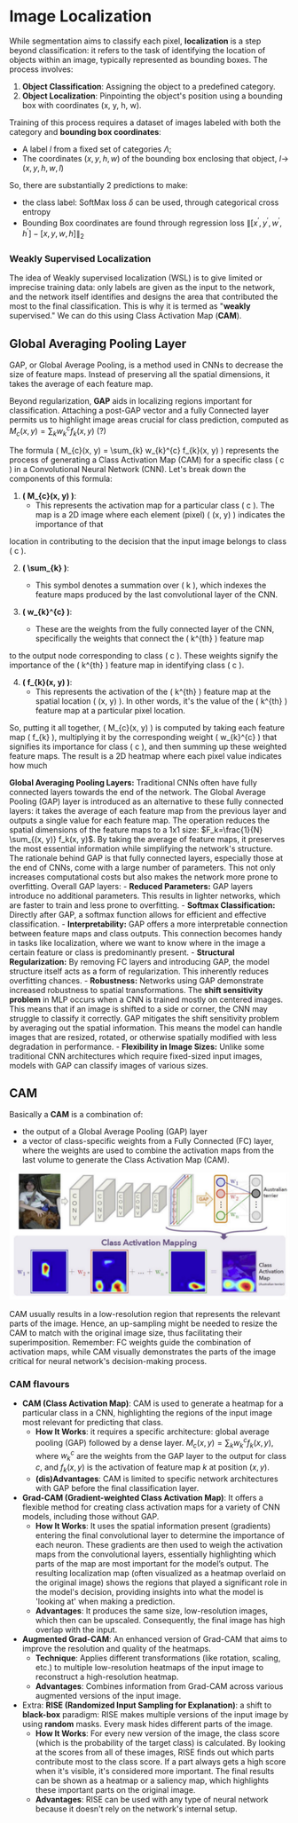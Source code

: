 
# Image Localization

While segmentation aims to classify each pixel, **localization** is a step beyond classification: it refers to the task of identifying the location of objects within an image, typically represented as bounding boxes. The process involves:

1. **Object Classification**: Assigning the object to a predefined category.
2. **Object Localization**: Pinpointing the object's position using a bounding box with coordinates (x, y, h, w).

Training of this process requires a dataset of images labeled with both the category and **bounding box coordinates**:

- A label $l$ from a fixed set of categories $\Lambda$;
- The coordinates $(x, y, h, w)$ of the bounding box enclosing that object, $I \rightarrow$ $(x, y, h, w, l)$

So, there are substantially 2 predictions to make:

- the class label: SoftMax loss $\delta$ can be used, through categorical cross entropy
- Bounding Box coordinates are found through regression loss $\left\|\left[x^{\prime}, y^{\prime}, w^{\prime}, h^{\prime}\right]-[x, y, w, h]\right\|_2$

### Weakly Supervised Localization

The idea of Weakly supervised localization (WSL) is to give limited or imprecise training data: only labels are given as the input to the network, and the network itself identifies and designs the area that contributed the most to the final classification. This is why it is termed as "**weakly** supervised."
We can do this using Class Activation Map (**CAM**).

## Global Averaging Pooling Layer

GAP, or Global Average Pooling, is a method used in CNNs to decrease the size of feature maps. Instead of preserving all the spatial dimensions, it takes the average of each feature map. 

Beyond regularization, **GAP** aids in localizing regions important for classification. Attaching a post-GAP vector and a fully Connected layer permits us to highlight image areas crucial for class prediction, computed as $M_{c}(x, y)=\sum_{k} w_{k}^{c} f_{k}(x, y)$ (?) 

The formula \( M_{c}(x, y) = \sum_{k} w_{k}^{c} f_{k}(x, y) \) represents the process of generating a Class Activation Map (CAM) for a specific class \( c \) in a Convolutional Neural Network (CNN). Let's break down the components of this formula:

1. **\( M_{c}(x, y) \)**: 
   - This represents the activation map for a particular class \( c \). The map is a 2D image where each element (pixel) \( (x, y) \) indicates the importance of that

location in contributing to the decision that the input image belongs to class \( c \).

2. **\( \sum_{k} \)**: 
   - This symbol denotes a summation over \( k \), which indexes the feature maps produced by the last convolutional layer of the CNN.

3. **\( w_{k}^{c} \)**: 
   - These are the weights from the fully connected layer of the CNN, specifically the weights that connect the \( k^{th} \) feature map

to the output node corresponding to class \( c \). These weights signify the importance of the \( k^{th} \) feature map in identifying class \( c \).

4. **\( f_{k}(x, y) \)**: 
   - This represents the activation of the \( k^{th} \) feature map at the spatial location \( (x, y) \). In other words, it's the value of the \( k^{th} \) feature map at a particular pixel location.

So, putting it all together, \( M_{c}(x, y) \) is computed by taking each feature map \( f_{k} \), multiplying it by the corresponding weight \( w_{k}^{c} \) that signifies its importance for class \( c \), and then summing up these weighted feature maps. The result is a 2D heatmap where each pixel value indicates how much


**Global Averaging Pooling Layers:** Traditional CNNs often have fully connected layers towards the end of the network. The Global Average Pooling (GAP) layer is introduced as an alternative to these fully connected layers: it takes the average of each feature map from the previous layer and outputs a single value for each feature map. The operation reduces the spatial dimensions of the feature maps to a 1x1 size: $F_k=\frac{1}{N} \sum_{(x, y)} f_k(x, y)$. By taking the average of feature maps, it preserves the most essential information while simplifying the network's structure. The rationale behind GAP is that fully connected layers, especially those at the end of CNNs, come with a large number of parameters. This not only increases computational costs but also makes the network more prone to overfitting. Overall GAP layers: 
	- **Reduced Parameters:** GAP layers introduce no additional parameters. This results in lighter networks, which are faster to train and less prone to overfitting.
	- **Softmax Classification:** Directly after GAP, a softmax function allows for efficient and effective classification.
	- **Interpretability:** GAP offers a more interpretable connection between feature maps and class outputs. This connection becomes handy in tasks like localization, where we want to know where in the image a certain feature or class is predominantly present.
	- **Structural Regularization:** By removing FC layers and introducing GAP, the model structure itself acts as a form of regularization. This inherently reduces overfitting chances.
	- **Robustness:** Networks using GAP demonstrate increased robustness to spatial transformations. The **shift sensitivity problem** in MLP occurs when a CNN is trained mostly on centered images. This means that if an image is shifted to a side or corner, the CNN may struggle to classify it correctly. GAP mitigates the shift sensitivity problem by averaging out the spatial information. This means the model can handle images that are resized, rotated, or otherwise spatially modified with less degradation in performance.
	- **Flexibility in Image Sizes:** Unlike some traditional CNN architectures which require fixed-sized input images, models with GAP can classify images of various sizes.

## CAM 

Basically a **CAM** is a combination of:

- the output of a Global Average Pooling (GAP) layer
- a vector of class-specific weights from a Fully Connected (FC) layer, where the weights are used to combine the activation maps from the last volume to generate the Class Activation Map (CAM).

![](images/f75c3d6be6e50db67a8b5b77adda4c17.png)

CAM usually results in a low-resolution region that represents the relevant parts of the image. Hence, an up-sampling might be needed to resize the CAM to match with the original image size, thus facilitating their superimposition.
Remember: FC weights guide the combination of activation maps, while CAM visually demonstrates the parts of the image critical for neural network's decision-making process.

### CAM flavours 

- **CAM (Class Activation Map)**: CAM is used to generate a heatmap for a particular class in a CNN, highlighting the regions of the input image most relevant for predicting that class.
	- **How It Works**: it requires a specific architecture: global average pooling (GAP) followed by a dense layer. $M_c(x, y)=\sum_k w_k^c f_k(x, y)$, where $w_k^c$ are the weights from the GAP layer to the output for class $c$, and $f_k(x, y)$ is the activation of feature map $k$ at position $(x, y)$.
	- **(dis)Advantages**: CAM is limited to specific network architectures with GAP before the final classification layer.
- **Grad-CAM (Gradient-weighted Class Activation Map)**: It offers a flexible method for creating class activation maps for a variety of CNN models, including those without GAP. 
	- **How It Works**: It uses the spatial information present (gradients) entering the final convolutional layer to determine the importance of each neuron. These gradients are then used to weigh the activation maps from the convolutional layers, essentially highlighting which parts of the map are most important for the model’s output. The resulting localization map (often visualized as a heatmap overlaid on the original image) shows the regions that played a significant role in the model's decision, providing insights into what the model is 'looking at' when making a prediction.
	- **Advantages**: It produces the same size, low-resolution images, which then can be upscaled. Consequently, the final image has high overlap with the input.
- **Augmented Grad-CAM**: An enhanced version of Grad-CAM that aims to improve the resolution and quality of the heatmaps.
    - **Technique**: Applies different transformations (like rotation, scaling, etc.) to multiple low-resolution heatmaps of the input image to reconstruct a high-resolution heatmap.
    - **Advantages**: Combines information from Grad-CAM across various augmented versions of the input image.
- Extra: **RISE (Randomized Input Sampling for Explanation)**: a shift to **black-box** paradigm: RISE makes multiple versions of the input image by using **random** masks. Every mask hides different parts of the image.
   - **How It Works**: For every new version of the image, the class score (which is the probability of the target class) is calculated. By looking at the scores from all of these images, RISE finds out which parts contribute most to the class score. If a part always gets a high score when it's visible, it's considered more important. The final results can be shown as a heatmap or a saliency map, which highlights these important parts on the original image.
   - **Advantages**: RISE can be used with any type of neural network because it doesn't rely on the network's internal setup.
   